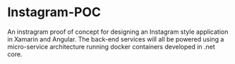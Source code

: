 # Instagram-POC
An instragram proof of concept for designing an Instagram style application in Xamarin and Angular. The back-end services will all be powered using a micro-service architecture running docker containers developed in .net core.
